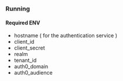 ### Running

#### Required ENV

- hostname ( for the authentication service )
- client_id
- client_secret
- realm
- tenant_id
- auth0_domain
- auth0_audience
